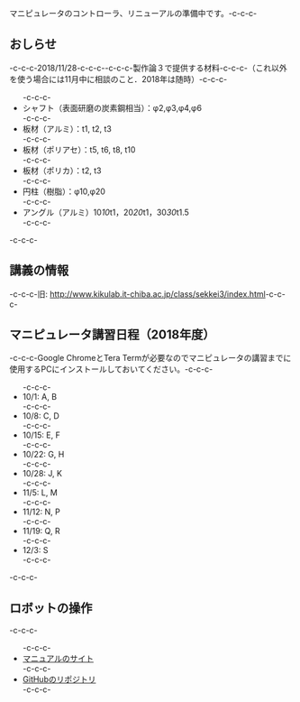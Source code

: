 マニピュレータのコントローラ、リニューアルの準備中です。-c-c-c-<h2>おしらせ</h2>-c-c-c-2018/11/28-c-c-c--c-c-c-製作論３で提供する材料-c-c-c-（これ以外を使う場合には11月中に相談のこと．2018年は随時）-c-c-c-<ul>-c-c-c- 	<li>シャフト（表面研磨の炭素鋼相当）：φ2,φ3,φ4,φ6</li>-c-c-c- 	<li>板材（アルミ）：t1, t2, t3</li>-c-c-c- 	<li>板材（ポリアセ）：t5, t6, t8, t10</li>-c-c-c- 	<li>板材（ポリカ）：t2, t3</li>-c-c-c- 	<li>円柱（樹脂）：φ10,φ20</li>-c-c-c- 	<li>アングル（アルミ）10*10*t1，20*20*t1，30<wbr />*30*t1.5</li>-c-c-c-</ul>-c-c-c-<h2>講義の情報</h2>-c-c-c-旧: <a href="http://www.kikulab.it-chiba.ac.jp/class/sekkei3/index.html">http://www.kikulab.it-chiba.ac.jp/class/sekkei3/index.html</a>-c-c-c-<h2>マニピュレータ講習日程（2018年度）</h2>-c-c-c-Google ChromeとTera Termが必要なのでマニピュレータの講習までに使用するPCにインストールしておいてください。-c-c-c-<ul>-c-c-c- 	<li>10/1: A, B</li>-c-c-c- 	<li>10/8: C, D</li>-c-c-c- 	<li>10/15: E, F</li>-c-c-c- 	<li>10/22: G, H</li>-c-c-c- 	<li>10/28: J, K</li>-c-c-c- 	<li>11/5: L, M</li>-c-c-c- 	<li>11/12: N, P</li>-c-c-c- 	<li>11/19: Q, R</li>-c-c-c- 	<li>12/3: S</li>-c-c-c-</ul>-c-c-c-<h2>ロボットの操作</h2>-c-c-c-<ul>-c-c-c- 	<li><a href="https://ryuichiueda.github.io/RobotDesign3/index.html">マニュアルのサイト</a></li>-c-c-c- 	<li><a href="https://github.com/ryuichiueda/RobotDesign3">GitHubのリポジトリ</a></li>-c-c-c-</ul>
